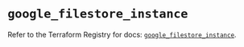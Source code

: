 # `google_filestore_instance`

Refer to the Terraform Registry for docs: [`google_filestore_instance`](https://registry.terraform.io/providers/hashicorp/google-beta/6.22.0/docs/resources/google_filestore_instance).

